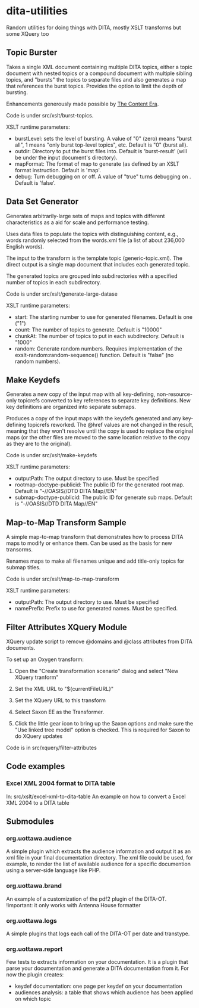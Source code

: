 dita-utilities
==============

Random utilities for doing things with DITA, mostly XSLT transforms but some XQuery too

Topic Burster
-------------

Takes a single XML document containing multiple DITA topics, either a topic document with nested topics or a compound document
with multiple sibling topics, and "bursts" the topics to separate files and also generates a map that references the burst topics.
Provides the option to limit the depth of bursting.

Enhancements generously made possible by [The Content Era](http://thecontentera.com).

Code is under src/xslt/burst-topics.

XSLT runtime parameters:

* burstLevel:  sets the level of bursting. A value of "0" (zero) means "burst all", 1 means "only burst top-level topics", etc. Default is "0" (burst all).  
* outdir: Directory to put the burst files into. Default is 'burst-result' (will be under the input document's directory).
* mapFormat: The format of map to generate (as defined by an XSLT format instruction. Default is 'map'.
* debug:  Turn debugging on or off. A value of "true" turns debugging on . Default is 'false'.


Data Set Generator
------------------

Generates arbitrarily-large sets of maps and topics with different characteristics as a aid for
scale and performance testing.

Uses data files to populate the topics with distinguishing
content, e.g., words randomly selected from the words.xml
file (a list of about 236,000 English words).

The input to the transform is the template topic (generic-topic.xml). The direct
output is a single map document that includes each generated
topic.

The generated topics are grouped into subdirectories with a specified number of
topics in each subdirectory.

Code is under src/xslt/generate-large-datase

XSLT runtime parameters:

* start: The starting number to use for generated filenames. Default is one ("1")
* count: The number of topics to generate. Default is "10000"
* chunkAt: The number of topics to put in each subdirectory. Default is "1000"
* random: Generate random numbers. Requires implementation of the exslt-random:random-sequence() function. Default is "false" (no random numbers).

Make Keydefs
------------

Generates a new copy of the input map with all key-defining, non-resource-only
topicrefs converted to key references to separate key definitions. New key definitions
are organized into separate submaps.

Produces a copy of the input maps with the keydefs generated and any key-defining
topicrefs reworked. The @href values are not changed in the result, meaning that they
won't resolve until the copy is used to replace the original maps (or the other files
are moved to the same location relative to the copy as they are to the original). 

Code is under src/xslt/make-keydefs

XSLT runtime parameters:

* outputPath: The output directory to use. Must be specified
* rootmap-doctype-publicid: The public ID for the generated root map. Default is "-//OASIS//DTD DITA Map//EN"
* submap-doctype-publicid: The public ID for generate sub maps. Default is "-//OASIS//DTD DITA Map//EN"

Map-to-Map Transform Sample
---------------------------

A simple map-to-map transform that demonstrates how to process DITA maps 
to modify or enhance them. Can be used as the basis for new transorms.

Renames maps to make all filenames unique and add title-only topics
for submap titles.

Code is under src/xslt/map-to-map-transform

XSLT runtime parameters:

* outputPath: The output directory to use. Must be specified
* namePrefix: Prefix to use for generated names. Must be specified.

Filter Attributes XQuery Module
-------------------------------

XQuery update script to remove
@domains and @class attributes
from DITA documents.

To set up an Oxygen transform:

1. Open the "Create transformation scenario" dialog and 
   select "New XQuery tranform"

2. Set the XML URL to "${currentFileURL}" 

3. Set the XQuery URL to this transform

4. Select Saxon EE as the Transformer.

5. Click the little gear icon to bring up the Saxon options
and make sure the "Use linked tree model" option is checked. This is 
required for Saxon to do XQuery updates

Code is in src/xquery/filter-attributes

Code examples
-------------

### Excel XML 2004 format to DITA table

In: src/xslt/excel-xml-to-dita-table
An example on how to convert a Excel XML 2004 to a DITA table


Submodules
----------

### org.uottawa.audience

A simple plugin which extracts the audience information and  output it as an xml file in your 
final documentation directory.
The xml file could be used, for example, to render the list of available audience for a specific documention 
using a server-side language like PHP.


### org.uottawa.brand

An example of a customization of the pdf2 plugin of the DITA-OT. 
!important: it only works with Antenna House formatter


### org.uottawa.logs

A simple plugins that logs each call of the DITA-OT per date and transtype.


### org.uottawa.report

Few tests to extracts information on your documentation.
It is a plugin that parse your documentation and generate a DITA documentation from it.
For now the plugin creates:
* keydef documentation: one page per keydef on your documentation
* audiences analysis: a table that shows which audience has been applied on which topic
